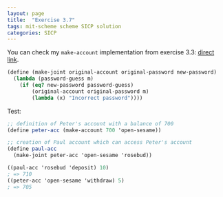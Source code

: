 ```yaml
---
layout: page
title:  "Exercise 3.7"
tags: mit-scheme scheme SICP solution
categories: SICP
---
```

You can check my `make-account` implementation from exercise 3.3: [direct link](/SICP/Ex3.3.html).
```scheme
(define (make-joint original-account original-password new-password)
  (lambda (password-guess m)
    (if (eq? new-password password-guess)
        (original-account original-password m)
        (lambda (x) "Incorrect password"))))
```
Test:
```scheme
;; definition of Peter's account with a balance of 700
(define peter-acc (make-account 700 'open-sesame))

;; creation of Paul account which can access Peter's account
(define paul-acc
  (make-joint peter-acc 'open-sesame 'rosebud))

((paul-acc 'rosebud 'deposit) 10)
; => 710
((peter-acc 'open-sesame 'withdraw) 5)
; => 705
```